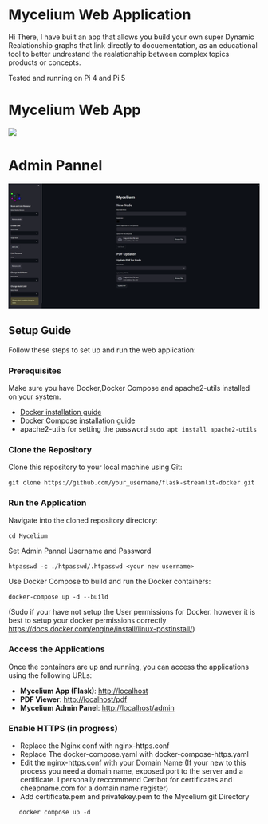 
# Mycelium Web Application
Hi There, I have built an app that allows you build your own super Dynamic Realationship graphs that link directly to docuementation, as an educational tool to better undrestand the realationship between complex topics products or concepts.

Tested and running on Pi 4 and Pi 5 
# Mycelium Web App
![](https://github.com/Sainty717/Mycelium/blob/main/ui.gif?raw=true)
# Admin Pannel
![](https://github.com/Sainty717/Mycelium/blob/main/M-admin.png?raw=true)

## Setup Guide

Follow these steps to set up and run the web application:

### Prerequisites

Make sure you have Docker,Docker Compose and apache2-utils installed on your system.

- [Docker installation guide](https://docs.docker.com/get-docker/)
- [Docker Compose installation guide](https://docs.docker.com/compose/install/)
- apache2-utils for setting the password
  ``` sudo apt install apache2-utils ```

### Clone the Repository

Clone this repository to your local machine using Git:
```
git clone https://github.com/your_username/flask-streamlit-docker.git
```


### Run the Application

Navigate into the cloned repository directory:
```
cd Mycelium
```
Set Admin Pannel Username and Password

```
htpasswd -c ./htpasswd/.htpasswd <your new username>
```

Use Docker Compose to build and run the Docker containers: 


```
docker-compose up -d --build
```
(Sudo if your have not setup the User permissions for Docker. however it is best to setup your docker permissions correctly  https://docs.docker.com/engine/install/linux-postinstall/)


### Access the Applications

Once the containers are up and running, you can access the applications using the following URLs:

- **Mycelium App (Flask)**: [http://localhost](http://localhost)
- **PDF Viewer**: [http://localhost/pdf](http://localhost/pdfs)
- **Mycelium Admin Panel**: [http://localhost/admin](http://localhost/admin)


### Enable HTTPS (in progress)

 - Replace the Nginx conf with nginx-https.conf
 - Replace The docker-compose.yaml with docker-compose-https.yaml
 - Edit the nginx-https.conf with your Domain Name  (If your new to this process you need a domain name, exposed port to the server and a certificate. I personally reccommend Certbot for certificates and cheapname.com for a domain name register)
 - Add certificate.pem and privatekey.pem to the Mycelium git Directory
 
```
   docker compose up -d
```
   



